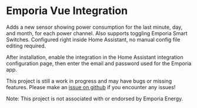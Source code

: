 # Emporia Vue Integration

Adds a new sensor showing power consumption for the last minute, day, and month, for each power channel. Also supports toggling Emporia Smart Switches. Configured right inside Home Assistant, no manual config file editing required.

After installation, enable the integration in the Home Assistant integration configuration page, then enter the email and password used for the Emporia app.

This project is still a work in progress and may have bugs or missing features. Please make an [issue on github](https://github.com/magico13/ha-emporia-vue/issues) if you encounter any issues!

Note: This project is not associated with or endorsed by Emporia Energy.

